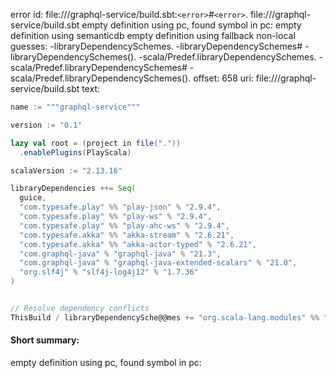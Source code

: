 error id: file://<WORKSPACE>/graphql-service/build.sbt:`<error>`#`<error>`.
file://<WORKSPACE>/graphql-service/build.sbt
empty definition using pc, found symbol in pc: 
empty definition using semanticdb
empty definition using fallback
non-local guesses:
	 -libraryDependencySchemes.
	 -libraryDependencySchemes#
	 -libraryDependencySchemes().
	 -scala/Predef.libraryDependencySchemes.
	 -scala/Predef.libraryDependencySchemes#
	 -scala/Predef.libraryDependencySchemes().
offset: 658
uri: file://<WORKSPACE>/graphql-service/build.sbt
text:
```scala
name := """graphql-service"""

version := "0.1"

lazy val root = (project in file("."))
  .enablePlugins(PlayScala)

scalaVersion := "2.13.16"

libraryDependencies ++= Seq(
  guice,
  "com.typesafe.play" %% "play-json" % "2.9.4",
  "com.typesafe.play" %% "play-ws" % "2.9.4",
  "com.typesafe.play" %% "play-ahc-ws" % "2.9.4",
  "com.typesafe.akka" %% "akka-stream" % "2.6.21",
  "com.typesafe.akka" %% "akka-actor-typed" % "2.6.21",
  "com.graphql-java" % "graphql-java" % "21.3",
  "com.graphql-java" % "graphql-java-extended-scalars" % "21.0",
  "org.slf4j" % "slf4j-log4j12" % "1.7.36"
)


// Resolve dependency conflicts
ThisBuild / libraryDependencySche@@mes += "org.scala-lang.modules" %% "scala-xml" % VersionScheme.Always

```


#### Short summary: 

empty definition using pc, found symbol in pc: 